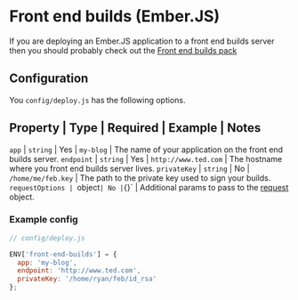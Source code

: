 # Front end builds (Ember.JS)

If you are deploying an Ember.JS application to a front end builds
server then you should probably check out the [Front end builds
pack](https://github.com/tedconf/ember-cli-deploy-front-end-builds-pack)

## Configuration

You `config/deploy.js` has the following options.

Property | Type | Required | Example | Notes
---
`app` |  `string` | Yes | `my-blog` | The name of your application on the front end builds server.
`endpoint` | `string` | Yes | `http://www.ted.com` | The hostname where you front end builds server lives.
`privateKey` | `string` | No | `/home/me/feb.key` | The path to the private key used to sign your builds.
`requestOptions | `object` | No | `{}` | Additional params to pass to the [request](https://github.com/request/request) object.

### Example config

```javascript
// config/deploy.js

ENV['front-end-builds'] = {
  app: 'my-blog',
  endpoint: 'http://www.ted.com',
  privateKey: '/home/ryan/feb/id_rsa'
};
```

